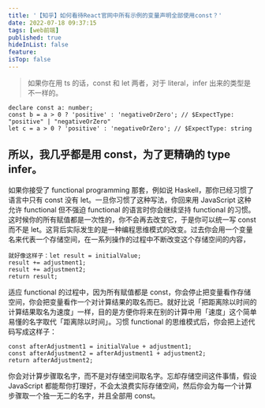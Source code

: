 ```yaml
---
title: '【知乎】如何看待React官网中所有示例的变量声明全部使用const？'
date: 2022-07-18 09:37:15
tags: [web前端]
published: true
hideInList: false
feature: 
isTop: false
---
```

> 如果你在用 ts 的话，const 和 let 两者，对于 literal，infer 出来的类型是不一样的。
```
declare const a: number;
const b = a > 0 ? 'positive' : 'negativeOrZero'; // $ExpectType: "positive" | "negativeOrZero"
let c = a > 0 ? 'positive' : 'negativeOrZero'; // $ExpectType: string
```
所以，我几乎都是用 const，为了更精确的 type infer。
---
如果你接受了 functional programming 那套，例如说 Haskell，那你已经习惯了语言中只有 const 没有 let。一旦你习惯了这种写法，你回来用 JavaScript 这种允许 functional 但不强迫 functional 的语言时你会继续坚持 functional 的习惯。这时候你的所有赋值都是一次性的，你不会再去改变它，于是你可以统一写 const 而不是 let。这背后实际发生的是一种编程思维模式的改变。过去你会用一个变量名来代表一个存储空间，在一系列操作的过程中不断改变这个存储空间的内容，
```
就好像这样子：let result = initialValue;
result += adjustment1;
result += adjustment2;
return result;
```
适应 functional 的过程中，因为所有赋值都是 const，你会停止把变量看作存储空间，你会把变量看作一个对计算结果的取名而已。就好比说「把距离除以时间的计算结果取名为速度」一样，目的是方便你将来在别的计算中用「速度」这个简单易懂的名字取代「距离除以时间」。习惯 functional 的思维模式后，你会把上述代码写成这样子：
```
const afterAdjustment1 = initialValue + adjustment1;
const afterAdjustment2 = afterAdjustment1 + adjustment2;
return afterAdjustment2;
```
你会对计算步骤取名字，而不是对存储空间取名字。忘却存储空间这件事情，假设 JavaScript 都能帮你打理好，不会太浪费实际存储空间，然后你会为每一个计算步骤取一个独一无二的名字，并且全部用 const。
